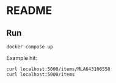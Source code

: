 # README

## Run

```
docker-compose up
```

Example hit:

```
curl localhost:5000/items/MLA643106558
curl localhost:5000/items
```
